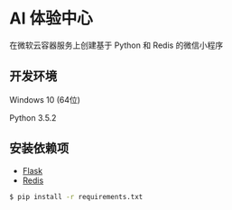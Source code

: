 # AI 体验中心

在微软云容器服务上创建基于 Python 和 Redis 的微信小程序

## 开发环境
Windows 10 (64位)

Python 3.5.2

## 安装依赖项

- [Flask](http://flask.pocoo.org/)
- [Redis](https://github.com/rgl/redis/downloads)

```bash
$ pip install -r requirements.txt
```


